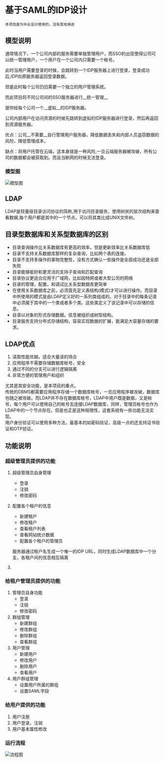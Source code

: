 # 基于SAML的IDP设计

	本项目是为毕业设计使用的，没有其他用途

## 模型说明

通常情况下，一个公司内部的服务需要单独管理用户，而SSO的出现使得公司可以统一管理用户，一个用户在一个公司内只需要一个帐号。

此时当用户需要登录的时候，会跳转到一个IDP服务器上进行登录，登录成功后,IDP向原服务器返回登录数据。

但是此时每个公司仍旧需要一个独立的用户管理系统。

而此项目将不同公司间的SSO服务器进行__统一管理__

提供给每个公司一个__虚拟__的IDP服务器。

公司内部用户在访问资源的时候先跳转到虚拟的IDP服务器进行登录，然后再返回到资源服务器。

优点：公司__不需要__自行管理用户服务器，降低数据丢失和内部人员盗窃数据的风险，降低管理成本。

缺点：将用户托管在云端，这本身就是一种风险,一旦云端服务器被攻破，所有公司的数据都会被获取到。而且当断网的时候无法登录。

### 模型图

![模型图](http://ww1.sinaimg.cn/large/a74ecc4cjw1e3qn9ocnqij.jpg "设计模型图")

## LDAP

LDAP是轻量级目录访问协议的简称,用于访问目录服务，使用树状的层次结构来查看数据,每个用户都是其中的一个节点，可以将其类比成UNIX文件树。  

## 目录型数据库和关系型数据库的区别

* 目录查询操作比关系数据库有更高的效率，但是更新效率比关系数据库低
* 目录不支持关系数据库那样的复杂查询，比如两个表的连接。
* 目录不支持多操作的事物完整性，没有方式确认一些操作是全部成功还是全部失败
* 目录能够能好和更灵活的支持子查询和匹配查询
* 目录协议更适合应用于广域网，比如因特网或者大型公司的网络
* 目录的管理，配置，和调试比关系型数据库更简单
* 在使用关系数据库之前，必须首先定义表结构(模式)才可以进行操作。而目录中所使用的模式是由LDAP定义好的一系列类组成的。对于目录中的每条记录中必须属于其中的一个类或者多个类。这些类定义了该记录中可以存储的信息。
* 目录以对象的形式存储数据。信息被组织成树型结构。
* 目录服务支持分布式存储结构，容易实现数据的扩展，能满足大容量存储的要求。


## LDAP优点

1. 读取性能优越，适合大量读的场合
2. 应用程序不需要存储数据库帐号，安全
3. 通过不同的分支可以进行逻辑隔离
4. 非常方便的管理用户和组织

尤其是其安全功能，是本项目的重点。  
传统的DBMS都需要应用程序存储一个数据库帐号，一旦应用程序被攻破，数据库也随之被攻破。而LDAP并不存在数据库帐号，LDAP中用户既是数据，又是帐号，每个用户可以使用自己的帐号去连接LDAP数据库，同样，管理员帐号也作为LDAP中的一个节点存在。但是也正是这种局限性，这套系统有一些功能无法实现。  
用户身份验证可以使用多种方法，最基本的如密码验证，高级一点的还支持证书验证和OTP验证。

## 功能说明

### 超级管理员提供的功能

1. 超级管理员自身管理  
    * 登录
    * 注销
    * 修改密码
	
2. 配置各个租户的信息

    * 新建租户 
    * 修改租户 
    * 查看租户列表 
    * 查看网站统计数据
    * 配置各个租户的管理员

    服务器通过租户名生成一个唯一的IDP URL，同时生成LDAP数据库中一个分支，各租户间的信息相互隔离

3. 

### 给租户管理员提供的功能

1. 管理员自身功能
    * 登录
    * 注销
    * 修改密码
2. 群组管理
    * 新建群组
    * 修改群组
    * 删除群组
    * 查看群组
3. 用户管理
    * 新建用户
    * 修改用户
    * 删除用户
    * 查看用户
4. 用户群组管理
    * 设置用户所属的群组
    * 设置SAML字段


### 给用户提供的功能

1. 用户注册
2. 用户登录，注销
3. 用户基本属性修改 

### 运行流程

![流程图](http://ww4.sinaimg.cn/large/a74eed94jw1e3qnc3hkaoj.jpg "运行流程图")